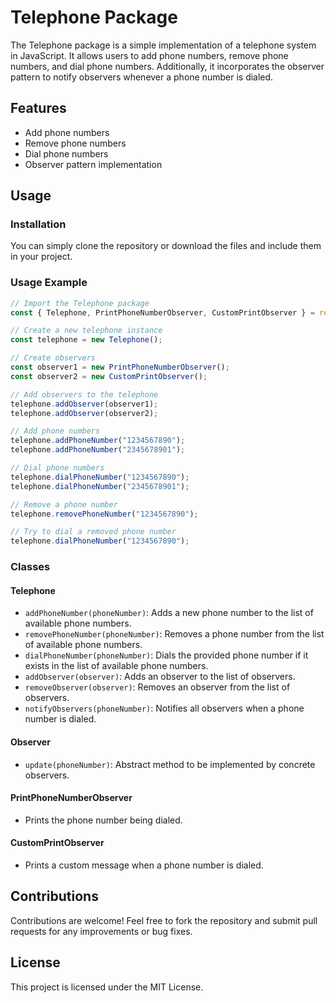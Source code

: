 # Telephone Package

The Telephone package is a simple implementation of a telephone system in JavaScript. It allows users to add phone numbers, remove phone numbers, and dial phone numbers. Additionally, it incorporates the observer pattern to notify observers whenever a phone number is dialed.

## Features

- Add phone numbers
- Remove phone numbers
- Dial phone numbers
- Observer pattern implementation

## Usage

### Installation

You can simply clone the repository or download the files and include them in your project.

### Usage Example

```javascript
// Import the Telephone package
const { Telephone, PrintPhoneNumberObserver, CustomPrintObserver } = require('./telephone');

// Create a new telephone instance
const telephone = new Telephone();

// Create observers
const observer1 = new PrintPhoneNumberObserver();
const observer2 = new CustomPrintObserver();

// Add observers to the telephone
telephone.addObserver(observer1);
telephone.addObserver(observer2);

// Add phone numbers
telephone.addPhoneNumber("1234567890");
telephone.addPhoneNumber("2345678901");

// Dial phone numbers
telephone.dialPhoneNumber("1234567890");
telephone.dialPhoneNumber("2345678901");

// Remove a phone number
telephone.removePhoneNumber("1234567890");

// Try to dial a removed phone number
telephone.dialPhoneNumber("1234567890");
```

### Classes

#### Telephone

- `addPhoneNumber(phoneNumber)`: Adds a new phone number to the list of available phone numbers.
- `removePhoneNumber(phoneNumber)`: Removes a phone number from the list of available phone numbers.
- `dialPhoneNumber(phoneNumber)`: Dials the provided phone number if it exists in the list of available phone numbers.
- `addObserver(observer)`: Adds an observer to the list of observers.
- `removeObserver(observer)`: Removes an observer from the list of observers.
- `notifyObservers(phoneNumber)`: Notifies all observers when a phone number is dialed.

#### Observer

- `update(phoneNumber)`: Abstract method to be implemented by concrete observers.

#### PrintPhoneNumberObserver

- Prints the phone number being dialed.

#### CustomPrintObserver

- Prints a custom message when a phone number is dialed.

## Contributions

Contributions are welcome! Feel free to fork the repository and submit pull requests for any improvements or bug fixes.

## License

This project is licensed under the MIT License.
